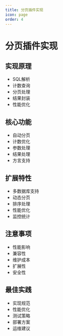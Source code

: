 ```yaml
---
title: 分页插件实现
icon: page
order: 4
---
```


# 分页插件实现

## 实现原理
- SQL解析
- 计数查询
- 分页处理
- 结果封装
- 性能优化

## 核心功能
- 自动分页
- 计数优化
- 参数处理
- 结果处理
- 方言支持

## 扩展特性
- 多数据库支持
- 动态分页
- 排序处理
- 性能优化
- 监控统计

## 注意事项
- 性能影响
- 兼容性
- 维护成本
- 扩展性
- 安全性

## 最佳实践
- 实现规范
- 性能优化
- 测试策略
- 部署方案
- 运维建议
